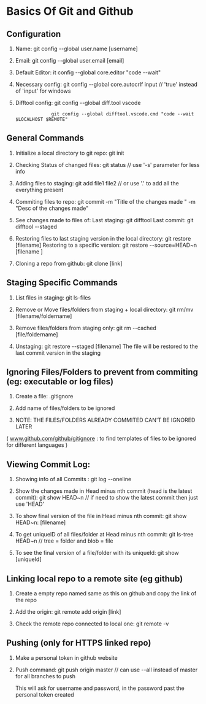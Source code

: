 # Basics Of Git and Github

## Configuration

1. Name: git config --global user.name [username]

2. Email: git config --global user.email [email]

3. Default Editor: it config --global core.editor "code --wait"

4. Necessary config: git config --global core.autocrlf input  // 'true' instead of 'input' for windows

5. Difftool config: git config --global diff.tool vscode

                    git config --global difftool.vscode.cmd "code --wait $LOCALHOST $REMOTE"
 

## General Commands 

1. Initialize a local directory to git repo: git init

2. Checking Status of changed files: git status  // use '-s' parameter for less info

3. Adding files to staging: git add file1 file2   // or use '.' to add all the everything present

4. Commiting files to repo: git commit -m "Title of the changes made " -m "Desc of the changes made"

5. See changes made to files of: 
        Last staging: git difftool
        Last commit: git difftool --staged

6. Restoring files to last staging version in the local directory: git restore [filename]
   Restoring to a specific version: git restore --source=HEAD~n [filename ]

7. Cloning a repo from github: git clone [link]


## Staging Specific Commands 

1. List files in staging: git ls-files

2. Remove or Move files/folders from staging + local directory: git rm/mv [filename/foldername]

3. Remove files/folders from staging only: git rm --cached [file/foldername]

4. Unstaging: git restore --staged [filename]
   The file will be restored to the last commit version in the staging 
## Ignoring Files/Folders to prevent from commiting (eg: executable or log files)

1. Create a file: .gitignore

2. Add name of files/folders to be ignored 

3. NOTE: THE FILES/FOLDERS ALREADY COMMITED CAN'T BE IGNORED LATER

( www.github.com/github/gitignore : to find templates of files to be ignored for different languages )

## Viewing Commit Log:

1. Showing info of all Commits : git log --oneline

2. Show the changes made in Head minus nth commit (head is the latest commit): git show HEAD~n // if need to show the latest commit then just use 'HEAD'

3. To show final version of the file in Head minus nth commit: git show HEAD~n: [filename]

4. To get uniqueID of all files/folder at Head minus nth commit: git ls-tree HEAD~n // tree = folder and blob = file

5. To see the final version of a file/folder with its uniqueId: git show [uniqueId] 

## Linking local repo to a remote site (eg github)

1. Create a empty repo named same as this on github and copy the link of the repo

2. Add the origin: git remote add origin [link]

3. Check the remote repo connected to local one: git remote -v

## Pushing (only for HTTPS linked repo)

1. Make a personal token in github website

2. Push command: git push origin master   // can use --all instead of master for all branches to push

   This will ask for username and password, in the password past the personal token created

